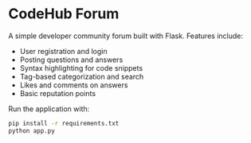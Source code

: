 # CodeHub Forum

A simple developer community forum built with Flask. Features include:

- User registration and login
- Posting questions and answers
- Syntax highlighting for code snippets
- Tag-based categorization and search
- Likes and comments on answers
- Basic reputation points

Run the application with:

```bash
pip install -r requirements.txt
python app.py
```
